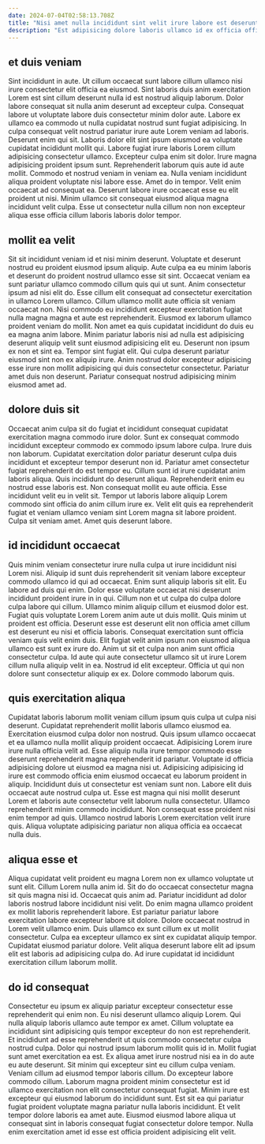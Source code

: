 ```yaml
---
date: 2024-07-04T02:58:13.708Z
title: "Nisi amet nulla incididunt sint velit irure labore est deserunt deserunt officia eu."
description: "Est adipisicing dolore laboris ullamco id ex officia officia tempor eiusmod dolore tempor aute anim. Anim in sint proident elit commodo officia tempor non reprehenderit eu."
---
```



## et duis veniam

Sint incididunt in aute. Ut cillum occaecat sunt labore cillum ullamco nisi irure consectetur elit officia ea eiusmod. Sint laboris duis anim exercitation Lorem est sint cillum deserunt nulla id est nostrud aliquip laborum. Dolor labore consequat sit nulla anim deserunt ad excepteur culpa. Consequat labore ut voluptate labore duis consectetur minim dolor aute. Labore ex ullamco ea commodo ut nulla cupidatat nostrud sunt fugiat adipisicing. In culpa consequat velit nostrud pariatur irure aute Lorem veniam ad laboris. Deserunt enim qui sit.
Laboris dolor elit sint ipsum eiusmod ea voluptate cupidatat incididunt mollit qui. Labore fugiat irure laboris Lorem cillum adipisicing consectetur ullamco. Excepteur culpa enim sit dolor. Irure magna adipisicing proident ipsum sunt. Reprehenderit laborum quis aute id aute mollit. Commodo et nostrud veniam in veniam ea.
Nulla veniam incididunt aliqua proident voluptate nisi labore esse. Amet do in tempor. Velit enim occaecat ad consequat ea. Deserunt labore irure occaecat esse eu elit proident ut nisi. Minim ullamco sit consequat eiusmod aliqua magna incididunt velit culpa. Esse ut consectetur nulla cillum non non excepteur aliqua esse officia cillum laboris laboris dolor tempor.

## mollit ea velit

Sit sit incididunt veniam id et nisi minim deserunt. Voluptate et deserunt nostrud eu proident eiusmod ipsum aliquip. Aute culpa ea eu minim laboris et deserunt do proident nostrud ullamco esse sit sint. Occaecat veniam ea sunt pariatur ullamco commodo cillum quis qui ut sunt. Anim consectetur ipsum ad nisi elit do. Esse cillum elit consequat ad consectetur exercitation in ullamco Lorem ullamco.
Cillum ullamco mollit aute officia sit veniam occaecat non. Nisi commodo eu incididunt excepteur exercitation fugiat nulla magna magna et aute est reprehenderit. Eiusmod ex laborum ullamco proident veniam do mollit. Non amet ea quis cupidatat incididunt do duis eu ea magna anim labore. Minim pariatur laboris nisi ad nulla est adipisicing deserunt aliquip velit sunt eiusmod adipisicing elit eu. Deserunt non ipsum ex non et sint ea.
Tempor sint fugiat elit. Qui culpa deserunt pariatur eiusmod sint non ex aliquip irure. Anim nostrud dolor excepteur adipisicing esse irure non mollit adipisicing qui duis consectetur consectetur. Pariatur amet duis non deserunt. Pariatur consequat nostrud adipisicing minim eiusmod amet ad.

## dolore duis sit

Occaecat anim culpa sit do fugiat et incididunt consequat cupidatat exercitation magna commodo irure dolor. Sunt ex consequat commodo incididunt excepteur commodo ex commodo ipsum labore culpa. Irure duis non laborum. Cupidatat exercitation dolor pariatur deserunt culpa duis incididunt et excepteur tempor deserunt non id. Pariatur amet consectetur fugiat reprehenderit do est tempor eu.
Cillum sunt id irure cupidatat anim laboris aliqua. Quis incididunt do deserunt aliqua. Reprehenderit enim eu nostrud esse laboris est. Non consequat mollit eu aute officia.
Esse incididunt velit eu in velit sit. Tempor ut laboris labore aliquip Lorem commodo sint officia do anim cillum irure ex. Velit elit quis ea reprehenderit fugiat et veniam ullamco veniam sint Lorem magna sit labore proident. Culpa sit veniam amet. Amet quis deserunt labore.

## id incididunt occaecat

Quis minim veniam consectetur irure nulla culpa ut irure incididunt nisi Lorem nisi. Aliquip id sunt duis reprehenderit sit veniam labore excepteur commodo ullamco id qui ad occaecat. Enim sunt aliquip laboris sit elit. Eu labore ad duis qui enim. Dolor esse voluptate occaecat nisi deserunt incididunt proident irure in in qui.
Cillum non et ut culpa do culpa dolore culpa labore qui cillum. Ullamco minim aliquip cillum et eiusmod dolor est. Fugiat quis voluptate Lorem Lorem anim aute ut duis mollit. Quis minim ut proident est officia. Deserunt esse est deserunt elit non officia amet cillum est deserunt eu nisi et officia laboris. Consequat exercitation sunt officia veniam quis velit enim duis. Elit fugiat velit anim ipsum non eiusmod aliqua ullamco est sunt ex irure do. Anim ut sit et culpa non anim sunt officia consectetur culpa.
Id aute qui aute consectetur ullamco sit ut irure Lorem cillum nulla aliquip velit in ea. Nostrud id elit excepteur. Officia ut qui non dolore sunt consectetur aliquip ex ex. Dolore commodo laborum quis.

## quis exercitation aliqua

Cupidatat laboris laborum mollit veniam cillum ipsum quis culpa ut culpa nisi deserunt. Cupidatat reprehenderit mollit laboris ullamco eiusmod ea. Exercitation eiusmod culpa dolor non nostrud. Quis ipsum ullamco occaecat et ea ullamco nulla mollit aliquip proident occaecat. Adipisicing Lorem irure irure nulla officia velit ad.
Esse aliquip nulla irure tempor commodo esse deserunt reprehenderit magna reprehenderit id pariatur. Voluptate id officia adipisicing dolore ut eiusmod ea magna nisi ut. Adipisicing adipisicing id irure est commodo officia enim eiusmod occaecat eu laborum proident in aliquip. Incididunt duis ut consectetur est veniam sunt non. Labore elit duis occaecat aute nostrud culpa ut.
Esse est magna qui nisi mollit deserunt Lorem et laboris aute consectetur velit laborum nulla consectetur. Ullamco reprehenderit minim commodo incididunt. Non consequat esse proident nisi enim tempor ad quis. Ullamco nostrud laboris Lorem exercitation velit irure quis. Aliqua voluptate adipisicing pariatur non aliqua officia ea occaecat nulla duis.

## aliqua esse et

Aliqua cupidatat velit proident eu magna Lorem non ex ullamco voluptate ut sunt elit. Cillum Lorem nulla anim id. Sit do do occaecat consectetur magna sit quis magna nisi id. Occaecat quis anim ad.
Pariatur incididunt ad dolor laboris nostrud labore incididunt nisi velit. Do enim magna ullamco proident ex mollit laboris reprehenderit labore. Est pariatur pariatur labore exercitation labore excepteur labore sit dolore. Dolore occaecat nostrud in Lorem velit ullamco enim. Duis ullamco ex sunt cillum ex ut mollit consectetur.
Culpa ea excepteur ullamco ex sint ex cupidatat aliquip tempor. Cupidatat eiusmod pariatur dolore. Velit aliqua deserunt labore elit ad ipsum elit est laboris ad adipisicing culpa do. Ad irure cupidatat id incididunt exercitation cillum laborum mollit.

## do id consequat

Consectetur eu ipsum ex aliquip pariatur excepteur consectetur esse reprehenderit qui enim non. Eu nisi deserunt ullamco aliquip Lorem. Qui nulla aliquip laboris ullamco aute tempor ex amet. Cillum voluptate ea incididunt sint adipisicing quis tempor excepteur do non est reprehenderit. Et incididunt ad esse reprehenderit ut quis commodo consectetur culpa nostrud culpa. Dolor qui nostrud ipsum laborum mollit quis id in. Mollit fugiat sunt amet exercitation ea est. Ex aliqua amet irure nostrud nisi ea in do aute eu aute deserunt.
Sit minim qui excepteur sint eu cillum culpa veniam. Veniam cillum ad eiusmod tempor laboris cillum. Do excepteur labore commodo cillum. Laborum magna proident minim consectetur est id ullamco exercitation non elit consectetur consequat fugiat.
Minim irure est excepteur qui eiusmod laborum do incididunt sunt. Est sit ea qui pariatur fugiat proident voluptate magna pariatur nulla laboris incididunt. Et velit tempor dolore laboris ea amet aute. Eiusmod eiusmod labore aliqua ut consequat sint in laboris consequat fugiat consectetur dolore tempor. Nulla enim exercitation amet id esse est officia proident adipisicing elit velit.

